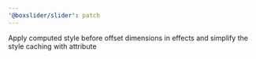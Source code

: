 ```yaml
---
'@boxslider/slider': patch
---
```


Apply computed style before offset dimensions in effects and simplify the style caching with attribute
